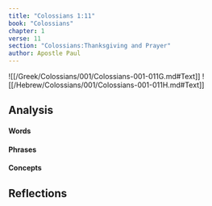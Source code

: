 ```yaml
---
title: "Colossians 1:11"
book: "Colossians"
chapter: 1
verse: 11
section: "Colossians:Thanksgiving and Prayer"
author: Apostle Paul
---
```

![[/Greek/Colossians/001/Colossians-001-011G.md#Text]]
![[/Hebrew/Colossians/001/Colossians-001-011H.md#Text]]

## Analysis

#### Words

#### Phrases

#### Concepts

## Reflections

